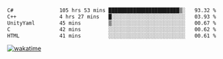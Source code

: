 <!--START_SECTION:waka-->

```txt
C#               105 hrs 53 mins ███████████████████████▒░   93.32 %
C++              4 hrs 27 mins   █░░░░░░░░░░░░░░░░░░░░░░░░   03.93 %
UnityYaml        45 mins         ▒░░░░░░░░░░░░░░░░░░░░░░░░   00.67 %
C                42 mins         ░░░░░░░░░░░░░░░░░░░░░░░░░   00.62 %
HTML             41 mins         ░░░░░░░░░░░░░░░░░░░░░░░░░   00.61 %
```

<!--END_SECTION:waka-->
[![wakatime](https://wakatime.com/badge/user/6c2f442e-41b4-42e3-bc06-d5d8203ad1da.svg)](https://wakatime.com/@6c2f442e-41b4-42e3-bc06-d5d8203ad1da)
